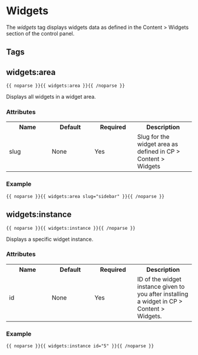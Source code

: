 # Widgets

The _widgets_ tag displays widgets data as defined in the Content &gt; Widgets section of the control panel.

## Tags

## widgets:area

	{{ noparse }}{{ widgets:area }}{{ /noparse }}

Displays all widgets in a widget area.</p>

### Attributes

<table cellpadding="0" cellspacing="0">
	<tbody>
		<tr>
			<th>Name</th>
			<th>Default</th>
			<th>Required</th>
			<th>Description</th>
		</tr>
		<tr>
			<td width="100">slug</td>
			<td width="100">None</td>
			<td width="100">Yes</td>
			<td>Slug for the widget area as defined in CP &gt; Content &gt; Widgets</td>
		</tr>
	</tbody>
</table>

### Example

	{{ noparse }}{{ widgets:area slug="sidebar" }}{{ /noparse }}

## widgets:instance

	{{ noparse }}{{ widgets:instance }}{{ /noparse }}

Displays a specific widget instance.

### Attributes

<table cellpadding="0" cellspacing="0">
	<tbody>
		<tr>
			<th>Name</th>
			<th>Default</th>
			<th>Required</th>
			<th>Description</th>
		</tr>
		<tr>
			<td width="100">id</td>
			<td width="100">None</td>
			<td width="100">Yes</td>
			<td>ID of the widget instance given to you after installing a widget in CP &gt; Content &gt; Widgets.</td>
		</tr>
	</tbody>
</table>

### Example

	{{ noparse }}{{ widgets:instance id="5" }}{{ /noparse }}
